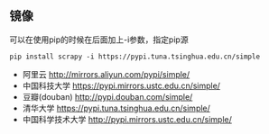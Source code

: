 
## 镜像

可以在使用pip的时候在后面加上-i参数，指定pip源

```
pip install scrapy -i https://pypi.tuna.tsinghua.edu.cn/simple
```


-  阿里云 http://mirrors.aliyun.com/pypi/simple/
-  中国科技大学 https://pypi.mirrors.ustc.edu.cn/simple/
-  豆瓣(douban) http://pypi.douban.com/simple/
-  清华大学 https://pypi.tuna.tsinghua.edu.cn/simple/
-  中国科学技术大学 http://pypi.mirrors.ustc.edu.cn/simple/